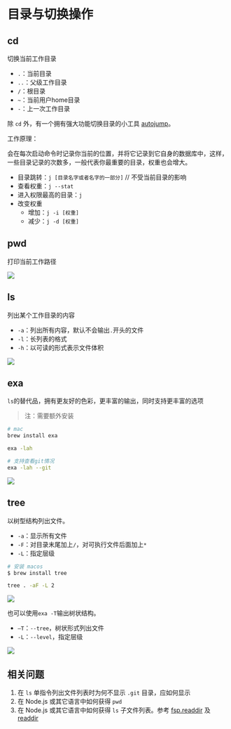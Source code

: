# 目录与切换操作

## cd

切换当前工作目录

- `.`：当前目录
- `..`：父级工作目录
- `/`：根目录
- `~`：当前用户home目录
- `-`：上一次工作目录

除 `cd` 外，有一个拥有强大功能切换目录的小工具 [autojump](https://github.com/wting/autojump/blob/master/bin/autojump.bash)。

工作原理：

会在每次启动命令时记录你当前的位置，并将它记录到它自身的数据库中，这样，一些目录记录的次数多，一般代表你最重要的目录，权重也会增大。

- 目录跳转：`j [目录名字或者名字的一部分]` // 不受当前目录的影响
- 查看权重：`j --stat`
- 进入权限最高的目录：`j`
- 改变权重
	- 增加：`j -i [权重]`
	- 减少：`j -d [权重]`

## pwd

打印当前工作路径

![](https://cdn.jsdelivr.net/gh/Merlin218/image-storage/picGo/202207132242339.png)

## ls

列出某个工作目录的内容

- `-a`：列出所有内容，默认不会输出`.`开头的文件
- `-l`：长列表的格式
- `-h`：以可读的形式表示文件体积

![](https://cdn.jsdelivr.net/gh/Merlin218/image-storage/picGo/202207132241135.png)

## exa 
`ls`的替代品，拥有更友好的色彩，更丰富的输出，同时支持更丰富的选项

> 注：需要额外安装

```bash
# mac
brew install exa

exa -lah

# 支持查看git情况
exa -lah --git
```

![](https://cdn.jsdelivr.net/gh/Merlin218/image-storage/picGo/202207132252001.png)

## tree

以树型结构列出文件。

- `-a`：显示所有文件
- `-F`：对目录末尾加上`/`，对可执行文件后面加上`*`
- `-L`：指定层级

```bash
# 安装 macos
$ brew install tree

tree . -aF -L 2
```

![](https://cdn.jsdelivr.net/gh/Merlin218/image-storage/picGo/202207132249861.png)

也可以使用`exa -T`输出树状结构。

- `—T`：`--tree`，树状形式列出文件
- `-L`：`--level`，指定层级

![](https://cdn.jsdelivr.net/gh/Merlin218/image-storage/picGo/202207132253824.png)

## 相关问题

1.  在 `ls` 单指令列出文件列表时为何不显示 `.git` 目录，应如何显示
2.  在 Node.js 或其它语言中如何获得 `pwd`
3.  在 Node.js 或其它语言中如何获得 `ls` 子文件列表。参考 [fsp.readdir](https://nodejs.org/api/fs.html#fspromisesreaddirpath-options) 及 [readdir](https://man7.org/linux/man-pages/man3/readdir.3.html)